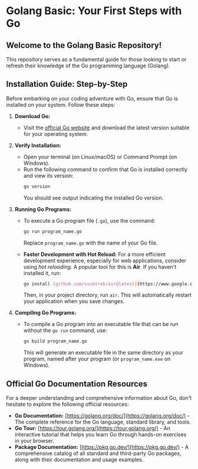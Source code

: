 # Golang Basic: Your First Steps with Go

## Welcome to the Golang Basic Repository!

This repository serves as a fundamental guide for those looking to start or refresh their knowledge of the Go programming language (Golang).

## Installation Guide: Step-by-Step

Before embarking on your coding adventure with Go, ensure that Go is installed on your system. Follow these steps:

1.  **Download Go:**
    * Visit the [official Go website](https://golang.org/dl/) and download the latest version suitable for your operating system.

2.  **Verify Installation:**
    * Open your terminal (on Linux/macOS) or Command Prompt (on Windows).
    * Run the following command to confirm that Go is installed correctly and view its version:
        ```bash
        go version
        ```
        You should see output indicating the installed Go version.

3.  **Running Go Programs:**
    * To execute a Go program file (`.go`), use the command:
        ```bash
        go run program_name.go
        ```
        Replace `program_name.go` with the name of your Go file.

    * **Faster Development with Hot Reload:**
        For a more efficient development experience, especially for web applications, consider using *hot reloading*. A popular tool for this is **Air**. If you haven't installed it, run:
        ```bash
        go install [github.com/cosmtrek/air@latest](https://www.google.com/search?q=https://github.com/cosmtrek/air%40latest)
        ```
        Then, in your project directory, run `air`. This will automatically restart your application when you save changes.

4.  **Compiling Go Programs:**
    * To compile a Go program into an executable file that can be run without the `go run` command, use:
        ```bash
        go build program_name.go
        ```
        This will generate an executable file in the same directory as your program, named after your program (or `program_name.exe` on Windows).

## Official Go Documentation Resources

For a deeper understanding and comprehensive information about Go, don't hesitate to explore the following official resources:

* **Go Documentation:** [https://golang.org/doc/](https://golang.org/doc/) - The complete reference for the Go language, standard library, and tools.
* **Go Tour:** [https://tour.golang.org/](https://tour.golang.org/) - An interactive tutorial that helps you learn Go through hands-on exercises in your browser.
* **Package Documentation:** [https://pkg.go.dev/](https://pkg.go.dev/) - A comprehensive catalog of all standard and third-party Go packages, along with their documentation and usage examples.
